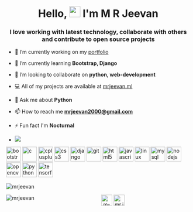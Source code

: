 <h1 align="center">Hello, <img src="https://raw.githubusercontent.com/MartinHeinz/MartinHeinz/master/wave.gif" width="30px"> I'm  M R Jeevan </h1>
<h3 align="center">I love working with latest technology, collaborate with others and contribute to open source projects</h3>


- 🔭 I’m currently working on my [portfolio](mrjeevan.ml)

- 🌱 I’m currently learning **Bootstrap, Django**

- 👯 I’m looking to collaborate on **python, web-development**

- 💻 All of my projects are available at [mrjeevan.ml](mrjeevan.ml)

- 💬 Ask me about **Python**

- 📫 How to reach me **mrjeevan2000@gmail.com**

- ⚡ Fun fact I'm **Nocturnal**

- ![](https://komarev.com/ghpvc/?username=mrjeevan&color=blueviolet)

<p align="left">
 <img src="https://devicons.github.io/devicon/devicon.git/icons/bootstrap/bootstrap-plain.svg" alt="bootstrap" width="40" height="40"/> <img src="https://devicons.github.io/devicon/devicon.git/icons/c/c-original.svg" alt="c" width="40" height="40"/> <img src="https://devicons.github.io/devicon/devicon.git/icons/cplusplus/cplusplus-original.svg" alt="cplusplus" width="40" height="40"/> <img src="https://devicons.github.io/devicon/devicon.git/icons/css3/css3-original-wordmark.svg" alt="css3" width="40" height="40"/> <img src="https://devicons.github.io/devicon/devicon.git/icons/django/django-original.svg" alt="django" width="40" height="40"/> <img src="https://www.vectorlogo.zone/logos/git-scm/git-scm-icon.svg" alt="git" width="40" height="40"/> <img src="https://devicons.github.io/devicon/devicon.git/icons/html5/html5-original-wordmark.svg" alt="html5" width="40" height="40"/> <img src="https://devicons.github.io/devicon/devicon.git/icons/javascript/javascript-original.svg" alt="javascript" width="40" height="40"/> <img src="https://devicons.github.io/devicon/devicon.git/icons/linux/linux-original.svg" alt="linux" width="40" height="40"/> <img src="https://devicons.github.io/devicon/devicon.git/icons/mysql/mysql-original-wordmark.svg" alt="mysql" width="40" height="40"/> <img src="https://devicons.github.io/devicon/devicon.git/icons/nodejs/nodejs-original-wordmark.svg" alt="nodejs" width="40" height="40"/> <img src="https://www.vectorlogo.zone/logos/opencv/opencv-icon.svg" alt="opencv" width="40" height="40"/> <img src="https://devicons.github.io/devicon/devicon.git/icons/python/python-original.svg" alt="python" width="40" height="40"/> <img src="https://www.vectorlogo.zone/logos/tensorflow/tensorflow-icon.svg" alt="tensorflow" width="40" height="40"/></p>

<p><img align="center" src="https://github-readme-stats.vercel.app/api?username=mrjeevan&show_icons=true&theme=tokyonight" alt="mrjeevan" /></p>
<p><img align="left" src="https://github-readme-stats.vercel.app/api/top-langs/?username=mrjeevan&layout=compact&hide=html&theme=tokyonight" alt="mrjeevan" /></p>

<p align="center">
<a href="https://linkedin.com/in/m-r-jeevan2000" target="blank"><img align="center" src="https://cdn.jsdelivr.net/npm/simple-icons@3.0.1/icons/linkedin.svg" alt="m-r-jeevan2000" height="30" width="30" /></a>
<a href="https://fb.com/mr.jeevan.g1" target="blank"><img align="center" src="https://cdn.jsdelivr.net/npm/simple-icons@3.0.1/icons/facebook.svg" alt="mr.jeevan.g1" height="30" width="30" /></a>
</p>
